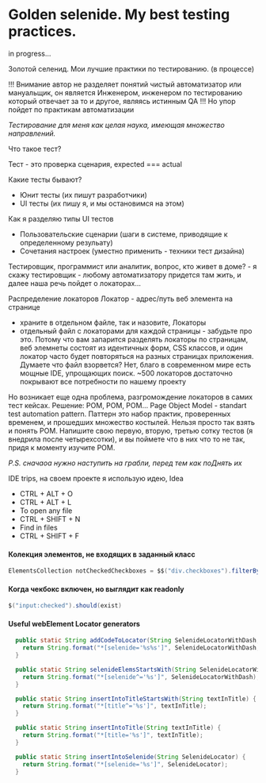 # Golden selenide. My best testing practices.

in progress...

Золотой селенид. Мои лучшие практики по тестированию. (в процессе)

!!! Внимание автор не разделяет понятий чистый автоматизатор или мануальщик, он является Инженером, инженером по тестированию который отвечает за то и другое, являясь истинным QA !!!
Но упор пойдет по практикам автоматизации


<i>Тестирование для меня как целая наука, имеющая множество направлений.</i>
<p>Что такое тест? </p>
Тест - это проверка сценария, expected === actual

Какие тесты бывают?

- Юнит тесты (их пишут разработчики) 
- UI тесты (их пишу я, и мы остановимся на этом)

Как я разделяю типы UI тестов
- Пользовательские сценарии (шаги в системе, приводящие к определенному резульату)
- Сочетания настроек (уместно применить - техники тест дизайна)

Тестировщик, программист или аналитик, вопрос, кто живет в доме? - я скажу тестировщик - любому автоматизатору придется там жить, и далее наша речь пойдет о локаторах...

Распределение локаторов
Локатор - адрес/путь веб элемента на странице
- храните в отдельном файле, так и назовите, Локаторы 
- отдельный файл с локаторами для каждой страницы - забудьте про это. Потому что вам запарится разделять локаторы по страницам, веб элемнеты состоят из идентичных форм, CSS классов, и один локатор часто будет повторяться на разных страницах приложения. Думаете что файл взорвется? Нет, благо в современном мире есть мощные IDE, упрощающих поиск. ~500 локаторов достаточно покрывают все потребности по нашему проекту

Но возникает еще одна проблема, разгромождение локаторов в самих тест кейсах. Решение: POM, POM, POM...
Page Object Model - standart test automation pattern. Паттерн это набор практик, проверенных временем, и прошедших множество костылей. Нельзя просто так взять и понять POM. Напишите свою первую, вторую, третью сотку тестов (я внедрила после четырехсотки), и вы поймете что в них что то не так, придя к моменту изучите POM.

<i>P.S. сначаоа нужно наступить на грабли, перед тем как поДнять их</i>

IDE trips, на своем проекте я использую идею, Idea 

- CTRL + ALT + O
- CTRL + ALT + L
- To open any file
- CTRL + SHIFT + N
- Find in files
- CTRL + SHIFT + F 



#### Колекция элементов, не входящих в заданный класс 
``` Java
ElementsCollection notCheckedCheckboxes = $$("div.checkboxes").filterBy(not(cssClass("checked")));
```

#### Когда чекбокс включен, но выглядит как readonly
``` Java  
$("input:checked").should(exist)
```
#### Useful webElement Locator generators 
``` Java
  public static String addCodeToLocator(String SelenideLocatorWithDash, String CodeElement) {
    return String.format("*[selenide='%s%s']", SelenideLocatorWithDash, CodeElement);
  }

  public static String selenideElemsStartsWith(String SelenideLocatorWithDash) {
    return String.format("*[selenide^='%s']", SelenideLocatorWithDash);
  }

  public static String insertIntoTitleStartsWith(String textInTitle) {
    return String.format("*[title^='%s']", textInTitle);
  }

  public static String insertIntoTitle(String textInTitle) {
    return String.format("*[title='%s']", textInTitle);
  }

  public static String insertIntoSelenide(String SelenideLocator) {
    return String.format("*[selenide='%s']", SelenideLocator);
  }
```
